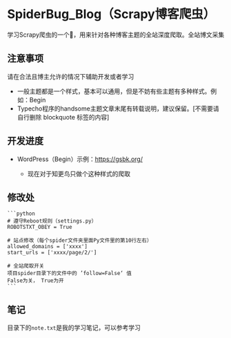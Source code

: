 # SpiderBug_Blog（Scrapy博客爬虫）

学习Scrapy爬虫的一个🌰，用来针对各种博客主题的全站深度爬取。全站博文采集

## 注意事项

请在合法且博主允许的情况下辅助开发或者学习

* 一般主题都是一个样式，基本可以通用，但是不妨有些主题有多种样式。例如：Begin
* Typecho程序的handsome主题文章末尾有转载说明，建议保留。[不需要请自行删除 blockquote 标签的内容]

## 开发进度

* WordPress（Begin）示例：https://gsbk.org/

    * 现在对于知更鸟只做个这种样式的爬取

## 修改处

    ```python
    # 遵守Reboot规则（settings.py）
    ROBOTSTXT_OBEY = True

    # 站点修改（每个spider文件夹里面Py文件里的第10行左右）
    allowed_domains = ['xxxx']
    start_urls = ['xxxx/page/2/']

    # 全站爬取开关
    项目spider目录下的文件中的 ’follow=False‘ 值
    False为关， True为开
    ```

## 笔记

目录下的`note.txt`是我的学习笔记，可以参考学习
